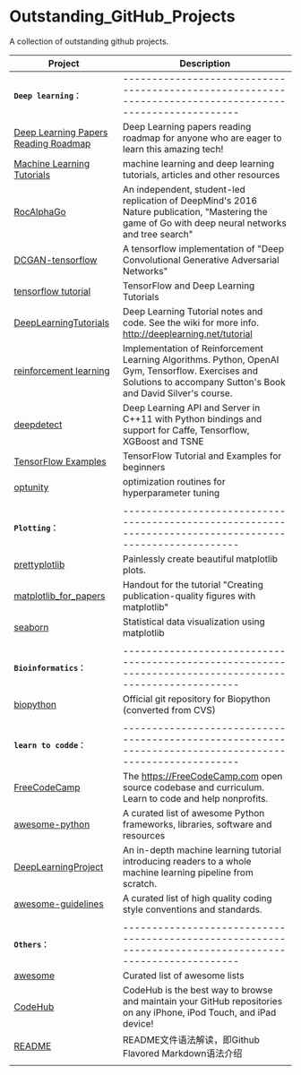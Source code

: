 # Outstanding_GitHub_Projects
A collection of outstanding github projects.

| Project | Description |
| - | - |
| **`Deep learning：`** | -------------------------------------------------------------------------------------------------------- |
| [Deep Learning Papers Reading Roadmap](https://github.com/songrotek/Deep-Learning-Papers-Reading-Roadmap) | Deep Learning papers reading roadmap for anyone who are eager to learn this amazing tech! |
| [Machine Learning Tutorials](https://github.com/ujjwalkarn/Machine-Learning-Tutorials) | machine learning and deep learning tutorials, articles and other resources |
| [RocAlphaGo](https://github.com/Rochester-NRT/RocAlphaGo) | An independent, student-led replication of DeepMind's 2016 Nature publication, "Mastering the game of Go with deep neural networks and tree search" |
| [DCGAN-tensorflow](https://github.com/carpedm20/DCGAN-tensorflow) | A tensorflow implementation of "Deep Convolutional Generative Adversarial Networks"  |
| [tensorflow tutorial](https://github.com/wagamamaz/tensorflow-tutorial) | TensorFlow and Deep Learning Tutorials |
| [DeepLearningTutorials](https://github.com/lisa-lab/DeepLearningTutorials) | Deep Learning Tutorial notes and code. See the wiki for more info. http://deeplearning.net/tutorial |
| [reinforcement learning](https://github.com/dennybritz/reinforcement-learning) | Implementation of Reinforcement Learning Algorithms. Python, OpenAI Gym, Tensorflow. Exercises and Solutions to accompany Sutton's Book and David Silver's course.  |
| [deepdetect](https://github.com/beniz/deepdetect) | Deep Learning API and Server in C++11 with Python bindings and support for Caffe, Tensorflow, XGBoost and TSNE |
| [TensorFlow Examples](https://github.com/aymericdamien/TensorFlow-Examples) | TensorFlow Tutorial and Examples for beginners |
| [optunity](https://github.com/claesenm/optunity) | optimization routines for hyperparameter tuning |
| []() |  |
| **`Plotting：`** | -------------------------------------------------------------------------------------------------------- |
| [prettyplotlib](https://github.com/olgabot/prettyplotlib) | Painlessly create beautiful matplotlib plots.  |
| [matplotlib_for_papers](https://github.com/jbmouret/matplotlib_for_papers) | Handout for the tutorial "Creating publication-quality figures with matplotlib" |
| [seaborn](https://github.com/mwaskom/seaborn) | Statistical data visualization using matplotlib |
| []() |  |
| **`Bioinformatics：`** | -------------------------------------------------------------------------------------------------------- |
| [biopython](https://github.com/biopython/biopython) | Official git repository for Biopython (converted from CVS)  |
| []() |  |
| **`learn to codde：`** | -------------------------------------------------------------------------------------------------------- |
| [FreeCodeCamp](https://github.com/Bjoux2/FreeCodeCamp) | The https://FreeCodeCamp.com open source codebase and curriculum. Learn to code and help nonprofits. |
| [awesome-python](https://github.com/vinta/awesome-python) | A curated list of awesome Python frameworks, libraries, software and resources |
| [DeepLearningProject](https://github.com/Spandan-Madan/DeepLearningProject) | An in-depth machine learning tutorial introducing readers to a whole machine learning pipeline from scratch. |
| [awesome-guidelines](https://github.com/Kristories/awesome-guidelines) | A curated list of high quality coding style conventions and standards. |
| []() |  |
| **`Others：`** | -------------------------------------------------------------------------------------------------------- |
| [awesome](https://github.com/sindresorhus/awesome) | Curated list of awesome lists |
| [CodeHub](https://github.com/thedillonb/CodeHub) | CodeHub is the best way to browse and maintain your GitHub repositories on any iPhone, iPod Touch, and iPad device!  |
| [README](https://github.com/guodongxiaren/README) | README文件语法解读，即Github Flavored Markdown语法介绍 |
| []() |  |

